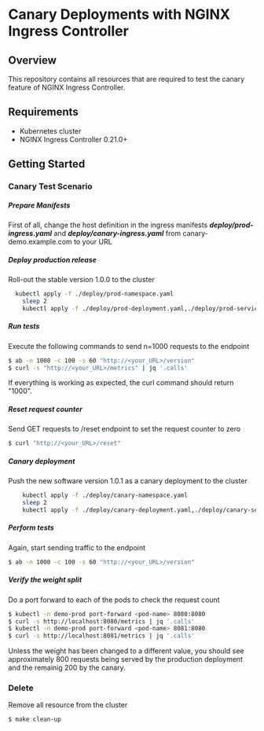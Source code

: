 # Canary Deployments with NGINX Ingress Controller
## Overview
This repository contains all resources that are required to test the canary feature of NGINX Ingress Controller. 

## Requirements
* Kubernetes cluster 
* NGINX Ingress Controller 0.21.0+

## Getting Started

### Canary Test Scenario
##### Prepare Manifests  
First of all, change the host definition in the ingress manifests ***deploy/prod-ingress.yaml*** and ***deploy/canary-ingress.yaml*** from canary-demo.example.com to your URL
  
##### Deploy production release  
Roll-out the stable version 1.0.0 to the cluster
```bash
  kubectl apply -f ./deploy/prod-namespace.yaml
	sleep 2
	kubectl apply -f ./deploy/prod-deployment.yaml,./deploy/prod-service.yaml,./deploy/prod-ingress.yaml  
```
  
##### Run tests  
Execute the following commands to send n=1000 requests to the endpoint
```bash
$ ab -n 1000 -c 100 -s 60 "http://<your_URL>/version"
$ curl -s "http://<your_URL>/metrics" | jq '.calls'
```
If everything is working as expected, the curl command should return "1000".
  
##### Reset request counter  
Send GET requests to /reset endpoint to set the request counter to zero
```bash
$ curl "http://<your_URL>/reset"
```
  
##### Canary deployment  
Push the new software version 1.0.1 as a canary deployment to the cluster
```bash
	kubectl apply -f ./deploy/canary-namespace.yaml
	sleep 2
	kubectl apply -f ./deploy/canary-deployment.yaml,./deploy/canary-service.yaml,./deploy/canary-ingress.yaml
```
  
##### Perform tests  
Again, start sending traffic to the endpoint
```bash
$ ab -n 1000 -c 100 -s 60 "http://<your_URL>/version"
```
  
##### Verify the weight split  
Do a port forward to each of the pods to check the request count
```bash
$ kubectl -n demo-prod port-forward <pod-name> 8080:8080
$ curl -s http://localhost:8080/metrics | jq '.calls'
$ kubectl -n demo-prod port-forward <pod-name> 8081:8080
$ curl -s http://localhost:8081/metrics | jq '.calls'
```
Unless the weight has been changed to a different value, you should see approximately 800 requests being served by the production deployment and the remainig 200 by the canary. 

### Delete
Remove all resource from the cluster 
```bash
$ make clean-up
```
